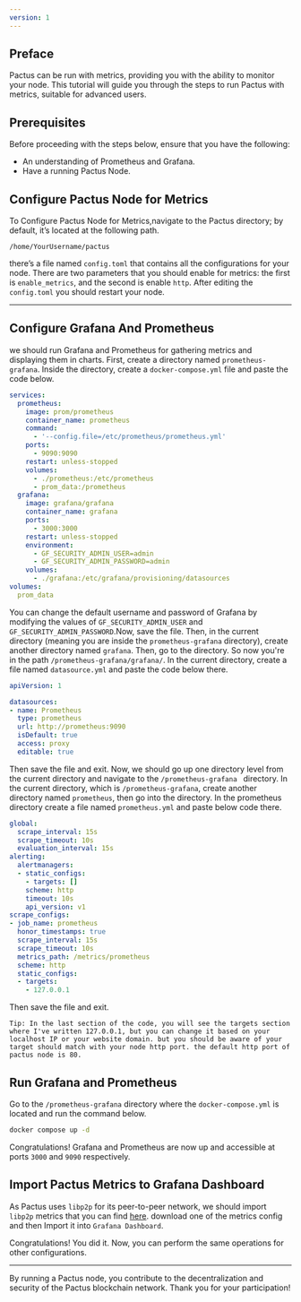 ```yaml
---
version: 1
---
```


## Preface

Pactus can be run with metrics, providing you with the ability to monitor your node.
This tutorial will guide you through the steps to run Pactus with metrics, suitable for advanced users.

## Prerequisites

Before proceeding with the steps below, ensure that you have the following:

- An understanding of Prometheus and Grafana.
- Have a running Pactus Node.

## Configure Pactus Node for Metrics

To Configure Pactus Node for Metrics,navigate to the Pactus directory; by default, it’s located at the following path.
```text
/home/YourUsername/pactus
```
there’s a file named `config.toml` that contains all the configurations for your node.
There are two parameters that you should enable for metrics: the first is `enable_metrics`, and the second is enable `http`. After editing the `config.toml` you should restart your node.

---

## Configure Grafana And Prometheus

we should run Grafana and Prometheus for gathering metrics and displaying them in charts.
First, create a directory named `prometheus-grafana`. Inside the directory, create a `docker-compose.yml` file and paste the code below.

```yaml
services:
  prometheus:
    image: prom/prometheus
    container_name: prometheus
    command:
      - '--config.file=/etc/prometheus/prometheus.yml'
    ports:
      - 9090:9090
    restart: unless-stopped
    volumes:
      - ./prometheus:/etc/prometheus
      - prom_data:/prometheus
  grafana:
    image: grafana/grafana
    container_name: grafana
    ports:
      - 3000:3000
    restart: unless-stopped
    environment:
      - GF_SECURITY_ADMIN_USER=admin
      - GF_SECURITY_ADMIN_PASSWORD=admin
    volumes:
      - ./grafana:/etc/grafana/provisioning/datasources
volumes:
  prom_data
```

You can change the default username and password of Grafana by modifying the values of `GF_SECURITY_ADMIN_USER` and `GF_SECURITY_ADMIN_PASSWORD`.Now, save the file. Then, in the current directory (meaning you are inside the `prometheus-grafana` directory), create another directory named `grafana`. Then, go to the directory. So now you're in the path `/prometheus-grafana/grafana/`.
In the current directory, create a file named `datasource.yml` and paste the code below there.

```yaml
apiVersion: 1

datasources:
- name: Prometheus
  type: prometheus
  url: http://prometheus:9090 
  isDefault: true
  access: proxy
  editable: true
```

Then save the file and exit.
Now, we should go up one directory level from the current directory and navigate to the `/prometheus-grafana ` directory.
In the current directory, which is `/prometheus-grafana`, create another directory named `prometheus`, then go into the directory.
In the prometheus directory create a file named `prometheus.yml` and paste below code there.

```yaml
global:
  scrape_interval: 15s
  scrape_timeout: 10s
  evaluation_interval: 15s
alerting:
  alertmanagers:
  - static_configs:
    - targets: []
    scheme: http
    timeout: 10s
    api_version: v1
scrape_configs:
- job_name: prometheus
  honor_timestamps: true
  scrape_interval: 15s
  scrape_timeout: 10s
  metrics_path: /metrics/prometheus
  scheme: http
  static_configs:
  - targets:
    - 127.0.0.1
```

Then save the file and exit.

```text
Tip: In the last section of the code, you will see the targets section where I've written 127.0.0.1, but you can change it based on your localhost IP or your website domain. but you should be aware of your target should match with your node http port. the default http port of pactus node is 80.
```

## Run Grafana and Prometheus

Go to the `/prometheus-grafana` directory where the `docker-compose.yml` is located and run the command below.

```bash
docker compose up -d
```

Congratulations! Grafana and Prometheus are now up and accessible at ports `3000` and `9090` respectively.

## Import Pactus Metrics to Grafana Dashboard

As Pactus uses `libp2p` for its peer-to-peer network, we should import `libp2p` metrics that you can find [here](https://github.com/libp2p/go-libp2p/tree/master/dashboards).
download one of the metrics config and then Import it into `Grafana Dashboard`.

Congratulations! You did it. Now, you can perform the same operations for other configurations.

---

By running a Pactus node, you contribute to the decentralization and security of the Pactus blockchain network.
Thank you for your participation!
